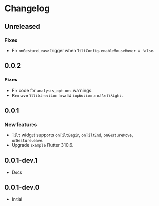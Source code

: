 # Changelog

## Unreleased
### Fixes
- Fix `onGestureLeave` trigger when `TiltConfig.enableMouseHover = false`.

## 0.0.2
### Fixes
- Fix code for `analysis_options` warnings.
- Remove `TiltDirection` invalid `topBottom` and `leftRight`.

## 0.0.1
### New features
- `Tilt` widget supports `onTiltBegin`, `onTiltEnd`, `onGestureMove`, `onGestureLeave`.
- Upgrade `example` Flutter 3.10.6.  

## 0.0.1-dev.1
- Docs

## 0.0.1-dev.0
- Initial